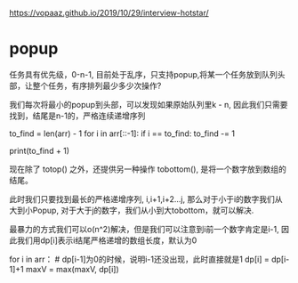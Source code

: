 https://vopaaz.github.io/2019/10/29/interview-hotstar/

# popup

任务具有优先级，0-n-1,  目前处于乱序，只支持popup,将某一个任务放到队列头部，让整个任务，有序排列最少多少次操作?

我们每次将最小的popup到头部，可以发现如果原始队列里k - n, 因此我们只需要找到，结尾是n-1的，严格连续递增序列

to_find = len(arr) - 1
for i in arr[::-1]:
    if i == to_find:
        to_find -= 1

print(to_find + 1)



现在除了 totop() 之外，还提供另一种操作 tobottom(), 是将一个数字放到数组的结尾。 

此时我们只要找到最长的严格递增序列, i,i+1,i+2...j, 那么对于小于i的数字我们从大到小Popup, 对于大于j的数字，我们从小到大tobottom，就可以解决.

最暴力的方式我们可以o(n^2)解决，但是我们可以注意到i前一个数字肯定是i-1, 因此我们用dp[i]表示i结尾严格递增的数组长度，默认为0

for i in arr：
    # dp[i-1]为0的时候，说明i-1还没出现，此时直接就是1
    dp[i] = dp[i-1]+1
    maxV = max(maxV, dp[i])